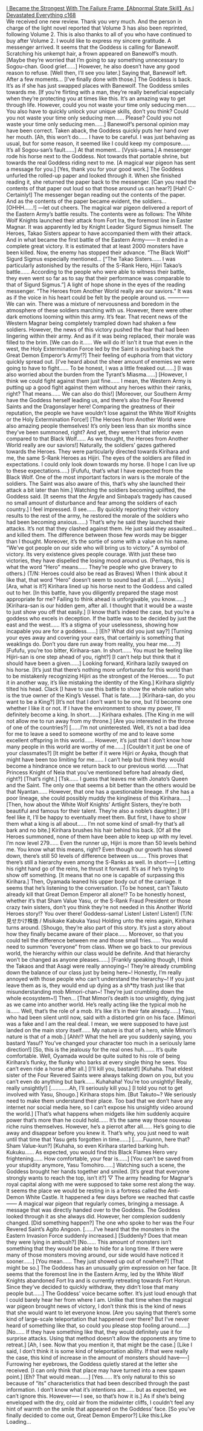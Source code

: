 [I Became the Strongest With The Failure Frame【Abnormal State Skill】As I Devastated Everything c168](https://foxaholic.com/novel/i-became-the-strongest-with-the-failure-frame%e3%80%90abnormal-state-skill%e3%80%91as-i-devastated-everything/168/)
<br/> <Author Notes> We received one new review. Thank you very much. And the person in charge of the light novel reported that Volume 3 has also been reprinted, following Volume 2. This is also thanks to all of you who have continued to buy after Volume 2. I would like to express my sincere gratitude. A messenger arrived. It seems that the Goddess is calling for Banewolf. Scratching his unkempt hair, a frown appeared on Banewolf’s mouth. [Maybe they’re worried that I’m going to say something unnecessary to Sogou-chan. Good grief……] However, he also doesn’t have any good reason to refuse. [Well then, I’ll see you later.] Saying that, Banewolf left. After a few moments… [I’ve finally done with those.] The Goddess is back. It’s as if she has just swapped places with Banewolf. The Goddess smiles towards me. [If you’re flirting with a man, they’re really beneficial especially when they’re protecting you at times like this. It’s an amazing way to get through life. However, could you not waste your time only seducing men…… You also have to quickly unlock your unique skills, don’t you think? Could you not waste your time only seducing men…… Please? Could you not waste your time only seducing men……] Banewolf’s personal opinion may have been correct. Taken aback, the Goddess quickly puts her hand over her mouth. [Ah, this won’t do…… I have to be careful. I was just behaving as usual, but for some reason, it seemed like I could keep my composure…… It’s all Sogou-san’s fault……] At that moment… [Vysis-sama.] A messenger rode his horse next to the Goddess. Not towards that portable shrine, but towards the real Goddess riding next to me. [A magical war pigeon has sent a message for you.] [Yes, thank you for your good work.] The Goddess unfurled the rolled-up paper and looked through it. When she finished reading it, she returned the paper back to the messenger. [Can you read the contents of that paper out loud so that those around us can hear?] [Hah! C- Certainly!] The messenger began reading out the contents of the paper. And as the contents of the paper became evident, the soldiers… [OHHH……!] —let out cheers. The magical war pigeon delivered a report of the Eastern Army’s battle results. The contents were as follows: The White Wolf Knights launched their attack from Fort Ira, the foremost line in Easter Magnar. It was apparently led by Knight Leader Sigurd Sigmus himself. The Heroes, Takao Sisters appear to have accompanied them with their attack. And in what became the first battle of the Eastern Army—— It ended in a complete great victory. It is estimated that at least 2000 monsters have been killed. Now, the enemy has stopped their advance. “The Black Wolf” Sigurd Sigmus especially mentioned… [“The Takao Sisters…… I was particularly astonished by the results of the S-Rank Hero, Hijiri Takao’s battle…… According to the people who were able to witness their battle, they even went so far as to say that their performance was comparable to that of Sigurd Sigmus.”] A light of hope shone in the eyes of the reading messenger. “The Heroes from Another World really are our saviors.” It was as if the voice in his heart could be felt by the people around us. ————We can win. There was a mixture of nervousness and boredom in the atmosphere of these soldiers marching with us. However, there were other dark emotions looming within this army. It’s fear. That recent news of the Western Magnar being completely trampled down had shaken a few soldiers. However, the news of this victory pushed the fear that had been lingering within their army. And as if it was being replaced, their morale was filled to the brim. [We can do it…… We will do it! Isn’t it true that even in the west, the Holy Extermination Force led by the Saint is pushing back the Great Demon Emperor’s Army!?] Their feeling of euphoria from that victory quickly spread out. [I’ve heard about the sheer amount of enemies we were going to have to fight…… To be honest, I was a little freaked out……] [I was also worried about the burden from the Tyrant’s Miasma……] [However, I think we could fight against them just fine…… I mean, the Western Army is putting up a good fight against them without any heroes within their ranks, right? That means…… We can also do this!] [Moreover, our Southern Army have the Goddess herself leading us, and there’s also the Four Revered Saints and the Dragonslayer here! Comparing the greatness of their reputation, the people we have wouldn’t lose against the White Wolf Knights or the Holy Extermination Force!] [The Heroes from Another World were also amazing people themselves! It’s only been less than six months since they’ve been summoned, right? And yet, they weren’t that inferior even compared to that Black Wolf…… As we thought, the Heroes from Another World really are our saviors!] Naturally, the soldiers’ gazes gathered towards the Heroes. They were particularly directed towards Kirihara and me, the same S-Rank Heroes as Hijiri. The eyes of the soldiers are filled in expectations. I could only look down towards my horse. (I hope I can live up to these expectations…..) [Fufufu, that’s what I have expected from the Black Wolf. One of the most important factors in wars is the morale of the soldiers. The Saint was also aware of this, that’s why she launched their attack a bit later than him.] Watching the soldiers becoming uplifted, the Goddess said. [It seems that the Argyle and Sinbapa’s tragedy has caused no small amount of disturbance and fear among the soldiers of each country.] I feel impressed. (I see…… By quickly reporting their victory results to the rest of the army, he restored the morale of the soldiers who had been becoming anxious……) That’s why he said they launched their attacks. It’s not that they clashed against them. He just said they assaulted… and killed them. The difference between those few words may be bigger than I thought. Moreover, it’s the sortie of some with a value on his name. “We’ve got people on our side who will bring us to victory.” A symbol of victory. Its very existence gives people courage. With just these two victories, they have dispelled the losing mood around us. (Perhaps, this is what the word “Hero” means…… They’re people who give bravery to others.) (T/N: Heroes could also be read as Braves) When I think about it like that, that word “Hero” doesn’t seem to sound bad at all. [……Vysis.] [Ara, what is it?] Kirihara lined up his horse next to the Goddess and called out to her. [In this battle, have you diligently prepared the stage most appropriate for me? Failing to think ahead is unforgivable, you know……] [Kirihara-san is our hidden gem, after all. I thought that it would be a waste to just show you off that easily.] [I know that’s indeed the case, but you’re a goddess who excels in deception. If the battle was to be decided by just the east and the west…… It’s a stigma of your uselessness, showing how incapable you are for a goddess……] [Eh? What did you just say?] [Turning your eyes away and covering your ears, that certainly is something that weaklings do. Don’t you dare run away from reality, you hear me……?] [Fufufu, you’re too bitter, Kirihara-san. In short…… You must be feeling like Hijiri-san is one step ahead of you, right?] [I can’t help but think that it should have been a given……] Looking forward, Kirihara lazily swayed on his horse. [It’s just that there’s nothing more unfortunate for this world than to be mistakenly recognizing Hijiri as the strongest of the Heroes…… To put it in another way, it’s like mistaking the identity of the King.] Kirihara slightly tilted his head. Clack [I have to use this battle to show the whole nation who is the true owner of the King’s Vessel. That is fate……] [Kirihara-san, do you want to be a King?] [It’s not that I don’t want to be one, but I’d become one whether I like it or not. If I have the environment to show my power, I’ll definitely become a king. In short……] Kirihara exhales. [The King in me will not allow me to run away from my throne.] [Are you interested in the throne of one of the countries?] [……I’m not uninterested. Well, it’s not a bad idea for me to leave a seed to someone worthy of me and to leave some excellent offspring in this world…… However, it’s just that I don’t know how many people in this world are worthy of me……] [Couldn’t it just be one of your classmates?] [It might be better if it were Hijiri or Ayaka, though that might have been too limiting for me…… I can’t help but think they would become a hindrance once we return back to our previous world. ……That Princess Knight of Neia that you’ve mentioned before had already died, right?] [That’s right.] [Tsk…… I guess that leaves me with Jonato’s Queen and the Saint. The only one that seems a bit better than the others would be that Nyantan…… However, that one has a questionable lineage. If she has a poor lineage, she could possibly muddy the kingliness of this Kirihara……] [Then, how about the White Wolf Knights’ Artlight Sisters, they’re both beautiful and famous for their talent. They’re also a noble’s daughter.] [If I feel like it, I’ll be happy to eventually meet them. But first, I have to show them what a king is all about…… I’m not some kind of small-fry that’s all bark and no bite.] Kirihara brushes his hair behind his back. [Of all the Heroes summoned, none of them have been able to keep up with my level. I’m now level 279…… Even the runner up, Hijiri is more than 50 levels behind me. You know what this means, right? Even though our growth has slowed down, there’s still 50 levels of difference between us…… This proves that there’s still a hierarchy even among the S-Ranks as well. In short—–] Letting his right hand go of the reins, he thrust it forward. It’s as if he’s trying to show off something. [It means that no one is capable of surpassing this Kirihara.] Then, Oyamada leaned his upper body out of the carriage. It seems that he’s listening to the conversation. [To be honest, can’t Takuto already kill that Great Demon Emperor all alone!? To be honestly honest, whether it’s that Sham Value Yasu, or the S-Rank Fraud President or those crazy twin sisters, don’t you think they’re not needed in this Another World Heroes story!? You over there! Goddess-sama! Listen! Listen! Listen!] (T/N: 見せかけ株価 / Misikake Kabuka Yasu) Holding unto the reins again, Kirihara turns around. [Shougo, they’re also part of this story. It’s just a story about how they finally became aware of their place…… Moreover, so that you could tell the difference between me and those small fries…… You would need to summon “everyone” from class. When we go back to our previous world, the hierarchy within our class would be definite. And that hierarchy won’t be changed as anyone pleases……] [Frankly speaking though, I think the Takaos and that Asagi were really annoying~! They’re already crumbling down the balance of our class just by being here~! Honestly, I’m really annoyed with those people who can’t understand the hierarchy~! If you just leave them as is, they would end up dying as a sh*tty trash just like that misunderstanding mob Mimori-chan~! They’re just crumbling down the whole ecosystem~!] Then… [That Mimori’s death is too unsightly, dying just as we came into another world. He’s really acting like the typical mob he is…… Well, that’s the role of a mob. It’s like it’s in their fate already……] Yasu, who had been silent until now, said with a distorted grin on his face. [Mimori was a fake and I am the real deal. I mean, we were supposed to have just landed on the main story itself…… My nature is that of a hero, while Mimori’s nature is that of a mob.] [Ahh!? What the hell are you suddenly saying, you bastard Yasu!? You’ve changed your character too much in a seriously lame direction!] [So, this is the jealousy for the real ones huh……. It’s quite comfortable. Well, Oyamada would be quite suited to his role of being Kirihara’s flunky, the flunky who barks at every single thing he sees. You can’t even ride a horse after all.] [I’ll kill you, bastard!] [Kuhaha. That eldest sister of the Four Revered Saints were always talking down on you, but you can’t even do anything but bark…… Kuhahaha! You’re too unsightly! Really, really unsightly!] […………Ah, I’ll seriously kill you.] [I told you not to get involved with Yasu, Shougo.] Kirihara stops him. [But Takuto~? We seriously need to make them understand their place. Too bad that we don’t have any internet nor social media here, so I can’t expose his unsightly video around the world.] [That’s what happens when midgets like him suddenly acquire power that’s more than he could hold…… It’s the same way those nouveau riche ruins themselves. However, he’s a pierrot after all…… He’s going to die away and disappear before you knew it. That’s why, you just need to wait until that time that Yasu gets forgotten in time……] [……Fuunnn, here that? Sham Value-kun?] [Kuhaha, so even Kirihara started barking huh. Kukuku…… As expected, you would find this Black Flames Hero very frightening…… How comfortable, your fear is……] [You can’t be saved from your stupidity anymore, Yasu Tomohiro……] Watching such a scene, the Goddess brought her hands together and smiled. [It’s great that everyone strongly wants to reach the top, isn’t it?] ▽ The army heading for Magnar’s royal capital along with me were supposed to take some rest along the way. It seems the place we would be resting in is a fortress called the Anti-Demon White Castle. It happened a few days before we reached that castle—— A magical war pigeon that regularly comes, bringing a message. A message that was directly handed over to the Goddess. The Goddess looked through it as she always did. However, her complexion suddenly changed. [Did something happen?] The one who spoke to her was the Four Revered Saint’s Agito Angoon. [……I’ve heard that the monsters in the Eastern Invasion Force suddenly increased.] [Suddenly? Does that mean they were lying in ambush?] [No…… This amount of monsters isn’t something that they would be able to hide for a long time. If there were many of those monsters moving around, our side would have noticed it sooner……] [You mean…… They just showed up out of nowhere?] [That might be so.] The Goddess has an unusually grim expression on her face. [It seems that the foremost line in the Eastern Army, led by the White Wolf Knights abandoned Fort Ira and is currently retreating towards Fort Horun. Since they’ve decided to quickly withdraw, they didn’t lose that many people but……] The Goddess’ voice became softer. It’s just loud enough that I could barely hear her from where I am. Unlike that time when the magical war pigeon brought news of victory, I don’t think this is the kind of news that she would want to let everyone know. [Are you saying that there’s some kind of large-scale teleportation that happened over there? But I’ve never heard of something like that, so could you please stop fooling around……] [No…… If they have something like that, they would definitely use it for surprise attacks. Using that method doesn’t allow the opponents any time to retreat.] [Ah, I see. Now that you mention it, that might be the case.] [Like I said, I don’t think it is some kind of teleportation ability. If that were really the case, this kind of increase in the amount of monsters should have—-] Furrowing her eyebrows, the Goddess quietly stared at the letter she received. [I can only think that place may have turned into a new spawn point.] [Eh? That would mean……] [Yes…… It’s only natural to this so because of “its” characteristics that had been described through the past information. I don’t know what it’s intentions are…… but as expected, we can’t ignore this. However—– I see, so that’s how it is.] As if she’s being enveloped with the dry, cold air from the midwinter cliffs, I couldn’t feel any hint of warmth on the smile that appeared on the Goddess’ face. [So you’ve finally decided to come out, Great Demon Emperor?] Like this:Like Loading... 